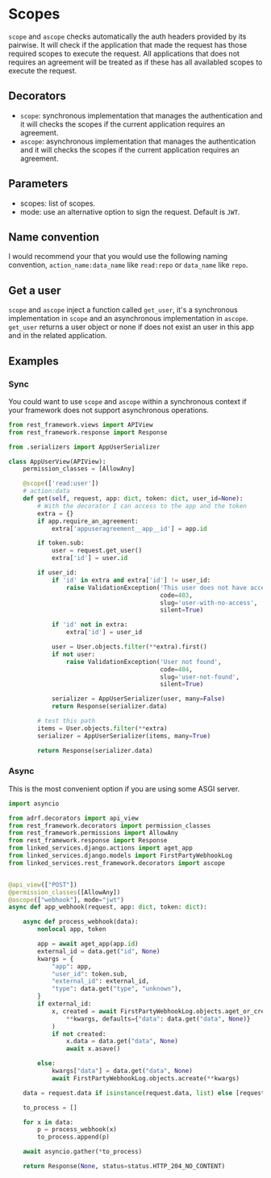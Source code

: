 # Scopes

`scope` and `ascope` checks automatically the auth headers provided by its pairwise. It will check if the application that made the request has those required scopes to execute the request. All applications that does not requires an agreement will be treated as if these has all availabled scopes to execute the request.

## Decorators

- `scope`: synchronous implementation that manages the authentication and it will checks the scopes if the current application requires an agreement.
- `ascope`: asynchronous implementation that manages the authentication and it will checks the scopes if the current application requires an agreement.

## Parameters

- scopes: list of scopes.
- mode: use an alternative option to sign the request. Default is `JWT`.

## Name convention

I would recommend your that you would use the following naming convention, `action_name:data_name` like `read:repo` or `data_name` like `repo`.

## Get a user

`scope` and `ascope` inject a function called `get_user`, it's a synchronous implementation in `scope` and an asynchronous implementation in `ascope`. `get_user` returns a user object or none if does not exist an user in this app and in the related application.

## Examples

### Sync

You could want to use `scope` and `ascope` within a synchronous context if your framework does not support asynchronous operations.

```py
from rest_framework.views import APIView
from rest_framework.response import Response

from .serializers import AppUserSerializer

class AppUserView(APIView):
    permission_classes = [AllowAny]

    @scope(['read:user'])
    # action:data
    def get(self, request, app: dict, token: dict, user_id=None):
        # With the decorator I can access to the app and the token
        extra = {}
        if app.require_an_agreement:
            extra['appuseragreement__app__id'] = app.id

        if token.sub:
            user = request.get_user()
            extra['id'] = user.id

        if user_id:
            if 'id' in extra and extra['id'] != user_id:
                raise ValidationException('This user does not have access to this resource',
                                          code=403,
                                          slug='user-with-no-access',
                                          silent=True)

            if 'id' not in extra:
                extra['id'] = user_id

            user = User.objects.filter(**extra).first()
            if not user:
                raise ValidationException('User not found',
                                          code=404,
                                          slug='user-not-found',
                                          silent=True)

            serializer = AppUserSerializer(user, many=False)
            return Response(serializer.data)

        # test this path
        items = User.objects.filter(**extra)
        serializer = AppUserSerializer(items, many=True)

        return Response(serializer.data)
```

### Async

This is the most convenient option if you are using some ASGI server.

```py
import asyncio

from adrf.decorators import api_view
from rest_framework.decorators import permission_classes
from rest_framework.permissions import AllowAny
from rest_framework.response import Response
from linked_services.django.actions import aget_app
from linked_services.django.models import FirstPartyWebhookLog
from linked_services.rest_framework.decorators import ascope


@api_view(["POST"])
@permission_classes([AllowAny])
@ascope(["webhook"], mode="jwt")
async def app_webhook(request, app: dict, token: dict):

    async def process_webhook(data):
        nonlocal app, token

        app = await aget_app(app.id)
        external_id = data.get("id", None)
        kwargs = {
            "app": app,
            "user_id": token.sub,
            "external_id": external_id,
            "type": data.get("type", "unknown"),
        }
        if external_id:
            x, created = await FirstPartyWebhookLog.objects.aget_or_create(
                **kwargs, defaults={"data": data.get("data", None)}
            )
            if not created:
                x.data = data.get("data", None)
                await x.asave()

        else:
            kwargs["data"] = data.get("data", None)
            await FirstPartyWebhookLog.objects.acreate(**kwargs)

    data = request.data if isinstance(request.data, list) else [request.data]

    to_process = []

    for x in data:
        p = process_webhook(x)
        to_process.append(p)

    await asyncio.gather(*to_process)

    return Response(None, status=status.HTTP_204_NO_CONTENT)
```
